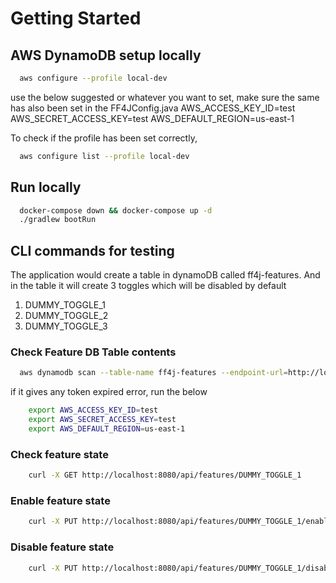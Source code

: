 # Getting Started
## AWS DynamoDB setup locally

```bash
  aws configure --profile local-dev
```
use the below suggested or whatever you want to set, make sure the same has also been set in the FF4JConfig.java
AWS_ACCESS_KEY_ID=test
AWS_SECRET_ACCESS_KEY=test
AWS_DEFAULT_REGION=us-east-1

To check if the profile has been set correctly,
```bash
  aws configure list --profile local-dev
```

## Run locally
```bash
  docker-compose down && docker-compose up -d
  ./gradlew bootRun
```

## CLI commands for testing
The application would create a table in dynamoDB called ff4j-features. And in the table it will create 3 toggles which will be disabled by default
1. DUMMY_TOGGLE_1
2. DUMMY_TOGGLE_2
3. DUMMY_TOGGLE_3

### Check Feature DB Table contents
```bash
  aws dynamodb scan --table-name ff4j-features --endpoint-url=http://localhost:4566
```
if it gives any token expired error, run the below
```bash
    export AWS_ACCESS_KEY_ID=test
    export AWS_SECRET_ACCESS_KEY=test
    export AWS_DEFAULT_REGION=us-east-1
```
### Check feature state
```bash
    curl -X GET http://localhost:8080/api/features/DUMMY_TOGGLE_1
```

### Enable feature state
```bash
    curl -X PUT http://localhost:8080/api/features/DUMMY_TOGGLE_1/enable
```

### Disable feature state
```bash
    curl -X PUT http://localhost:8080/api/features/DUMMY_TOGGLE_1/disable
```
